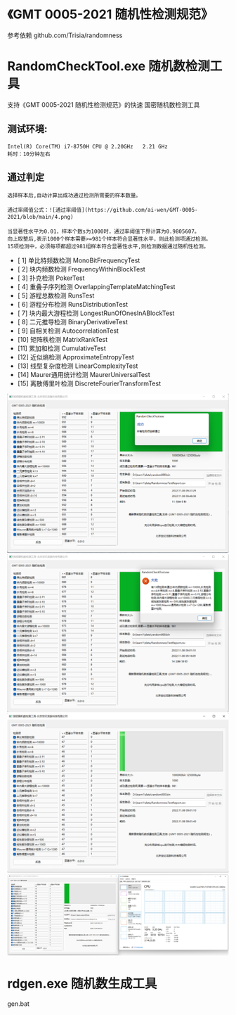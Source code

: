 # 《GMT 0005-2021 随机性检测规范》

参考依赖 github.com/Trisia/randomness

# RandomCheckTool.exe 随机数检测工具
支持《GMT 0005-2021 随机性检测规范》的快速 国密随机数检测工具

## 测试环境:
    Intel(R) Core(TM) i7-8750H CPU @ 2.20GHz   2.21 GHz
    耗时：10分钟左右

## 通过判定
    选择样本后,自动计算出成功通过检测所需要的样本数量。

    通过率阈值公式：![通过率阈值](https://github.com/ai-wen/GMT-0005-2021/blob/main/4.png)
    
    当显著性水平为0.01，样本个数s为1000时，通过率阈值下界计算为0.9805607。
    向上取整后,表示1000个样本需要>=981个样本符合显著性水平，则此检测项通过检测。
    15项检测中，必须每项都超过981组样本符合显著性水平,则检测数据通过随机性检测。


- [ 1] 单比特频数检测 MonoBitFrequencyTest
- [ 2] 块内频数检测 FrequencyWithinBlockTest
- [ 3] 扑克检测 PokerTest
- [ 4] 重叠子序列检测 OverlappingTemplateMatchingTest
- [ 5] 游程总数检测 RunsTest
- [ 6] 游程分布检测 RunsDistributionTest
- [ 7] 块内最大游程检测 LongestRunOfOnesInABlockTest
- [ 8] 二元推导检测 BinaryDerivativeTest
- [ 9] 自相关检测 AutocorrelationTest
- [10] 矩阵秩检测 MatrixRankTest
- [11] 累加和检测 CumulativeTest
- [12] 近似熵检测 ApproximateEntropyTest
- [13] 线型复杂度检测 LinearComplexityTest
- [14] Maurer通用统计检测 MaurerUniversalTest
- [15] 离散傅里叶检测 DiscreteFourierTransformTest

![测试成功](https://github.com/ai-wen/GMT-0005-2021/blob/main/5.png)
![测试时长](https://github.com/ai-wen/GMT-0005-2021/blob/main/3.png)
![工具界面](https://github.com/ai-wen/GMT-0005-2021/blob/main/1.png)
![CPU占用](https://github.com/ai-wen/GMT-0005-2021/blob/main/2.png)

# rdgen.exe 随机数生成工具
gen.bat